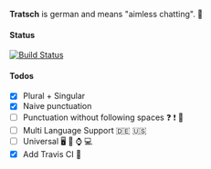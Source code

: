 **Tratsch** is german and means "aimless chatting". 💬

#### Status
[![Build Status](https://travis-ci.org/PowerOfEmojis/Tratsch.svg?branch=master)](https://travis-ci.org/PowerOfEmojis/Tratsch)

#### Todos
- [x] Plural + Singular
- [x] Naive punctuation
- [ ] Punctuation without following spaces ❓ ❗ 💯
- [ ] Multi Language Support 🇩🇪 🇺🇸
- [ ] Universal 🖥 📱 ⌚️ 💻 
- [x] Add Travis CI 🔧
